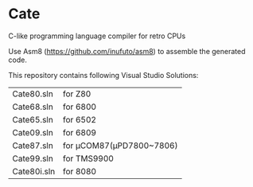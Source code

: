 Cate
===
C-like programming language compiler for retro CPUs

Use Asm8 (https://github.com/inufuto/asm8) to assemble the generated code.

This repository contains following Visual Studio Solutions:

|  |  |
| --- | --- |
|Cate80.sln|for Z80|
|Cate68.sln|for 6800|
|Cate65.sln|for 6502|
|Cate09.sln|for 6809|
|Cate87.sln|for μCOM87(μPD7800~7806)|
|Cate99.sln|for TMS9900|
|Cate80i.sln|for 8080|